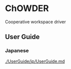 # ChOWDER

Cooperative workspace driver

## User Guide
### Japanese
[./UserGuide/jp/UserGuide.md](./UserGuide/jp/UserGuide.md)

